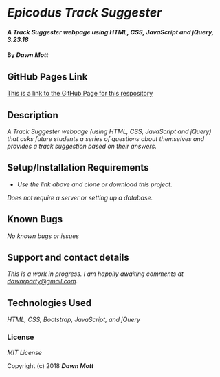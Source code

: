 # _Epicodus Track Suggester_

#### _A Track Suggester webpage using HTML, CSS, JavaScript and jQuery, 3.23.18_

#### By _**Dawn Mott**_

## GitHub Pages Link
[This is a link to the GitHub Page for this respository](https://dawnabelle.github.io/wk-2-code-review/)

## Description

_A Track Suggester webpage (using HTML, CSS, JavaScript and jQuery) that asks future students a series of questions about themselves and provides a track suggestion based on their answers._

## Setup/Installation Requirements

* _Use the link above and clone or download this project._

_Does not require a server or setting up a database._

## Known Bugs

_No known bugs or issues_

## Support and contact details

_This is a work in progress. I am happily awaiting comments at dawnrparty@gmail.com._

## Technologies Used

_HTML, CSS, Bootstrap, JavaScript, and jQuery_

### License

*MIT License*

Copyright (c) 2018 **_Dawn Mott_**
